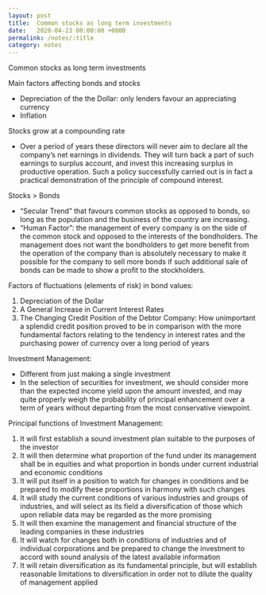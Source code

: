 ```yaml
---
layout: post
title:  Common stocks as long term investments
date:   2020-04-23 00:00:00 +0800
permalink: /notes/:title
category: notes
---
```


Common stocks as long term investments

Main factors affecting bonds and stocks

- Depreciation of the the Dollar: only lenders favour an appreciating currency
- Inflation

Stocks grow at a compounding rate

- Over a period of years these directors will never aim to declare all the company’s net earnings in dividends. They will turn back a part of such earnings to surplus account, and invest this increasing surplus in productive operation. Such a policy successfully carried out is in fact a practical demonstration of the principle of compound interest.

Stocks > Bonds

- “Secular Trend” that favours common stocks as opposed to bonds, so long as the population and the business of the country are increasing.
- “Human Factor”: the management of every company is on the side of the common stock and opposed to the interests of the bondholders. The management does not want the bondholders to get more benefit from the operation of the company than is absolutely necessary to make it possible for the company to sell more bonds if such additional sale of bonds can be made to show a profit to the stockholders.

Factors of fluctuations (elements of risk) in bond values:

1. Depreciation of the Dollar
2. A General Increase in Current Interest Rates
3. The Changing Credit Position of the Debtor Company: How unimportant a splendid credit position proved to be in comparison with the more fundamental factors relating to the tendency in interest rates and the purchasing power of currency over a long period of years

Investment Management:

- Different from just making a single investment
- In the selection of securities for investment, we should consider more than the expected income yield upon the amount invested, and may quite properly weigh the probability of principal enhancement over a term of years without departing from the most conservative viewpoint.

Principal functions of Investment Management:

1. It will first establish a sound investment plan suitable to the purposes of the investor
2. It will then determine what proportion of the fund under its management shall be in equities and what proportion in bonds under current industrial and economic conditions
3. It will put itself in a position to watch for changes in conditions and be prepared to modify these proportions in harmony with such changes
4. It will study the current conditions of various industries and groups of industries, and will select as its field a diversification of those which upon reliable data may be regarded as the more promising
5. It will then examine the management and financial structure of the leading companies in these industries
6. It will watch for changes both in conditions of industries and of individual corporations and be prepared to change the investment to accord with sound analysis of the latest available information
7. It will retain diversification as its fundamental principle, but will establish reasonable limitations to diversification in order not to dilute the quality of management applied


